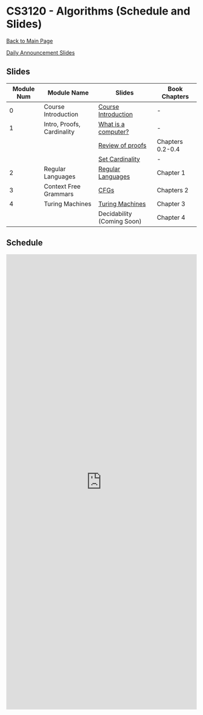 CS3120 - Algorithms (Schedule and Slides)
===============================

[Back to Main Page](../readme.html)

[Daily Announcement Slides](./00-DailyAnnouncements.pptx)

<a name="slides"></a>Slides
--------------------------------------- 

|Module Num|Module Name|Slides|Book Chapters|
|-|---|---|---|
|0|Course Introduction|[Course Introduction](./00-CourseIntroduction.pptx)|-|
|1|Intro, Proofs, Cardinality|[What is a computer?](./01-WhatIsAComputer.pptx)|-|
|||[Review of proofs](./01-ReviewOfProofs.pptx)|Chapters 0.2-0.4|
|||[Set Cardinality](./01-Cardinality.pptx)|-|
|2|Regular Languages|[Regular Languages](./02-RegularLanguages.pptx)|Chapter 1|
|3|Context Free Grammars|[CFGs](./03-ContextFreeLanguages.pptx)|Chapters 2|
|4|Turing Machines|[Turing Machines](./04-TuringMachines.pptx)|Chapter 3|
|||Decidability (Coming Soon)|Chapter 4|



<a name="schedule"></a>Schedule
--------------------------------------- 

 
<iframe width="100%" height="1200px" frameborder="0" src="https://docs.google.com/spreadsheets/d/e/2PACX-1vROWn3lLlYn3ic7Y7WGE4JjRRZEZ3szketLjs1l9NPpqttLwBpY7V2NPT-zsCrgvxxvHuHDptLHJ-a6/pubhtml?gid=0&amp;single=true&amp;widget=true&amp;headers=false"></iframe>
 
